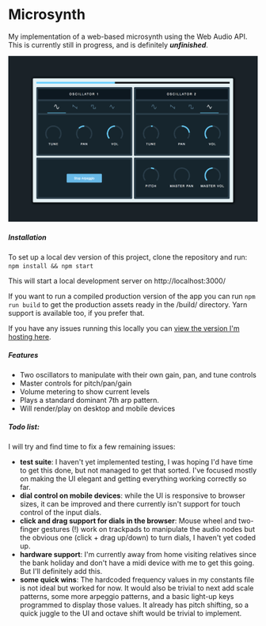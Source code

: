 Microsynth
==========

My implementation of a web-based microsynth using the Web Audio API. This is currently still in progress, and is definitely **_unfinished_**.

![Microsynth](https://github.com/musomatt/microsynth/raw/master/public/images/microsynth.png)

##### Installation
To set up a local dev version of this project, clone the repository and run:
`npm install && npm start`

This will start a local development server on http://localhost:3000/

If you want to run a compiled production version of the app you can run `npm run build` to get the production assets ready in the /build/ directory. Yarn support is available too, if you prefer that.

If you have any issues running this locally you can [view the version I'm hosting here](https://microsynth.musomatt.com/).


##### Features
- Two oscillators to manipulate with their own gain, pan, and tune controls
- Master controls for pitch/pan/gain
- Volume metering to show current levels
- Plays a standard dominant 7th arp pattern.
- Will render/play on desktop and mobile devices

##### Todo list:
I will try and find time to fix a few remaining issues:
- **test suite**: I haven't yet implemented testing, I was hoping I'd have time to get this done, but not managed to get that sorted. I've focused mostly on making the UI elegant and getting everything working correctly so far. 
- **dial control on mobile devices**: while the UI is responsive to browser sizes, it can be improved and there currently isn't support for touch control of the input dials.
- **click and drag support for dials in the browser**: Mouse wheel and  two-finger gestures (!) work on trackpads to manipulate the audio nodes but the obvious one (click + drag up/down) to turn dials, I haven't yet coded up.
- **hardware support**: I'm currently away from home visiting relatives since the bank holiday and don't have a midi device with me to get this going. But I'll definitely add this.
- **some quick wins**: The hardcoded frequency values in my constants file is not ideal but worked for now. It would also be trivial to next add scale patterns, some more arpeggio patterns, and a basic light-up keys programmed to display those values. It already has pitch shifting, so a quick juggle to the UI and octave shift would be trivial to implement.